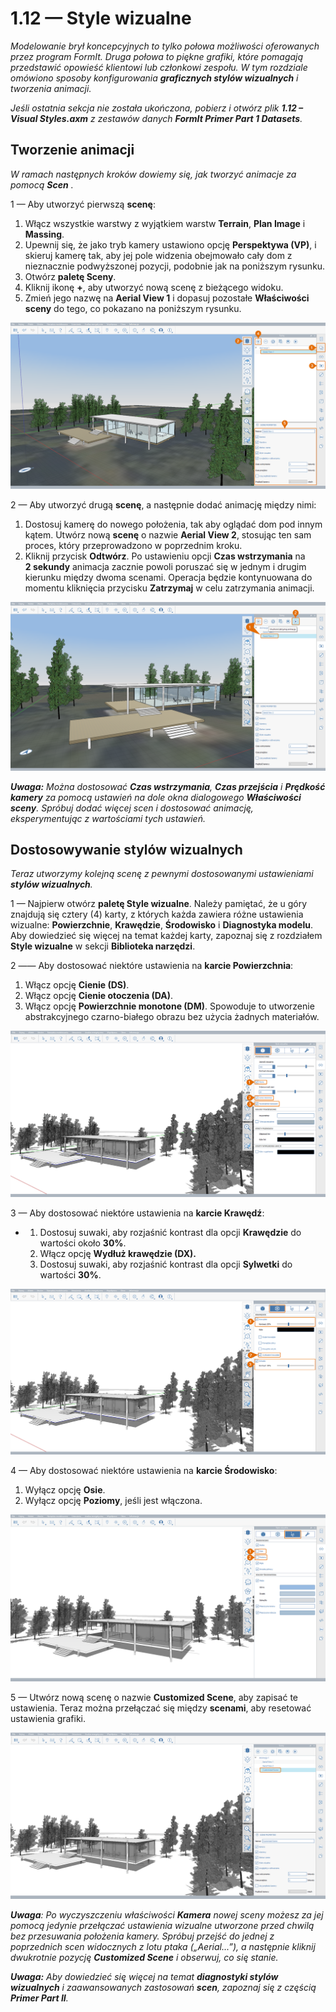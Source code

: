 # 1.12 — Style wizualne

_Modelowanie brył koncepcyjnych to tylko połowa możliwości oferowanych przez program FormIt. Druga połowa to piękne grafiki, które pomagają przedstawić opowieść klientowi lub członkowi zespołu. W tym rozdziale omówiono sposoby konfigurowania_ _**graficznych stylów wizualnych**_ _i tworzenia animacji._

_Jeśli ostatnia sekcja nie została ukończona, pobierz i otwórz plik_ _**1.12 – Visual Styles.axm**_ _z zestawów danych_ _**FormIt Primer Part 1 Datasets**._

## **Tworzenie animacji**

_W ramach następnych kroków dowiemy się, jak tworzyć animacje za pomocą_ _**Scen**_ _._

1 — Aby utworzyć pierwszą **scenę**:

1. Włącz wszystkie warstwy z wyjątkiem warstw **Terrain**, **Plan Image** i **Massing**.
2. Upewnij się, że jako tryb kamery ustawiono opcję **Perspektywa (VP)**, i skieruj kamerę tak, aby jej pole widzenia obejmowało cały dom z nieznacznie podwyższonej pozycji, podobnie jak na poniższym rysunku.
3. Otwórz **paletę Sceny**.
4. Kliknij ikonę **+**, aby utworzyć nową scenę z bieżącego widoku.
5. Zmień jego nazwę na **Aerial View 1** i dopasuj pozostałe **Właściwości sceny** do tego, co pokazano na poniższym rysunku.

![](<../../.gitbook/assets/0 (17) (1).png>)

2 — Aby utworzyć drugą **scenę**, a następnie dodać animację między nimi:

1. Dostosuj kamerę do nowego położenia, tak aby oglądać dom pod innym kątem. Utwórz nową **scenę** o nazwie **Aerial View 2**, stosując ten sam proces, który przeprowadzono w poprzednim kroku.
2. Kliknij przycisk **Odtwórz**. Po ustawieniu opcji **Czas wstrzymania** na **2 sekundy** animacja zacznie powoli poruszać się w jednym i drugim kierunku między dwoma scenami. Operacja będzie kontynuowana do momentu kliknięcia przycisku **Zatrzymaj** w celu zatrzymania animacji.

![](<../../.gitbook/assets/1 (12) (1).png>)

_**Uwaga:**_ _Można dostosować_ _**Czas wstrzymania**,_ _**Czas przejścia** i_ _**Prędkość kamery**_ _za pomocą ustawień na dole okna dialogowego_ _**Właściwości sceny**. Spróbuj dodać więcej scen i dostosować animację, eksperymentując z wartościami tych ustawień._

## **Dostosowywanie stylów wizualnych**

_Teraz utworzymy kolejną scenę z pewnymi dostosowanymi ustawieniami **stylów wizualnych**._

1 — Najpierw otwórz **paletę Style wizualne**. Należy pamiętać, że u góry znajdują się cztery (4) karty, z których każda zawiera różne ustawienia wizualne: **Powierzchnie**, **Krawędzie**, **Środowisko** i **Diagnostyka modelu**. Aby dowiedzieć się więcej na temat każdej karty, zapoznaj się z rozdziałem **Style wizualne** w sekcji **Biblioteka narzędzi**.

2 —— Aby dostosować niektóre ustawienia na **karcie Powierzchnia**:

1. Włącz opcję **Cienie (DS)**.
2. Włącz opcję **Cienie otoczenia (DA)**.
3. Włącz opcję **Powierzchnie monotone (DM)**. Spowoduje to utworzenie abstrakcyjnego czarno-białego obrazu bez użycia żadnych materiałów.

![](<../../.gitbook/assets/2 (20) (1).png>)

3 — Aby dostosować niektóre ustawienia na **karcie Krawędź**:

*
   1. Dostosuj suwaki, aby rozjaśnić kontrast dla opcji **Krawędzie** do wartości około **30%**.
   2. Włącz opcję **Wydłuż krawędzie (DX).**
   3. Dostosuj suwaki, aby rozjaśnić kontrast dla opcji **Sylwetki** do wartości **30%**.

![](<../../.gitbook/assets/3 (11) (1).png>)

4 — Aby dostosować niektóre ustawienia na **karcie Środowisko**:

1. Wyłącz opcję **Osie**.
2. Wyłącz opcję **Poziomy**, jeśli jest włączona.

![](<../../.gitbook/assets/4 (8) (2).png>)

5 — Utwórz nową scenę o nazwie **Customized Scene**, aby zapisać te ustawienia. Teraz można przełączać się między **scenami**, aby resetować ustawienia grafiki.

![](<../../.gitbook/assets/5 (6) (1).png>)

_**Uwaga**: Po wyczyszczeniu właściwości_ _**Kamera**_ _nowej sceny możesz za jej pomocą jedynie przełączać ustawienia wizualne utworzone przed chwilą bez przesuwania położenia kamery. Spróbuj przejść do jednej z poprzednich scen widocznych z lotu ptaka („Aerial...”), a następnie kliknij dwukrotnie pozycję_ _**Customized Scene**_ _i obserwuj, co się stanie._

_**Uwaga:**_ _Aby dowiedzieć się więcej na temat_ _**diagnostyki stylów wizualnych**_ _i zaawansowanych zastosowań_ _**scen**, zapoznaj się z częścią_ _**Primer Part II**._
